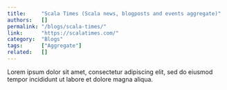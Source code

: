```yaml
---
title:     "Scala Times (Scala news, blogposts and events aggregate)"
authors:   []
permalink: "/blogs/scala-times/"
link:      "https://scalatimes.com/"
category:  "Blogs"
tags:      ["Aggregate"]
related:   []
---
```


Lorem ipsum dolor sit amet, consectetur adipiscing elit, sed do eiusmod tempor incididunt ut labore et dolore magna aliqua.
